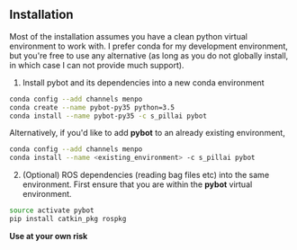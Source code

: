 Installation
---
Most of the installation assumes you have a clean python virtual
environment to work with. I prefer conda for my development
environment, but you're free to use any alternative (as long as you do
not globally install, in which case I can not provide much support).

1) Install pybot and its dependencies into a new conda environment
```sh
conda config --add channels menpo
conda create --name pybot-py35 python=3.5
conda install --name pybot-py35 -c s_pillai pybot
```
Alternatively, if you'd like to add **pybot** to an already existing
environment,
```sh
conda config --add channels menpo
conda install --name <existing_environment> -c s_pillai pybot
```

2) (Optional) ROS dependencies (reading bag files etc) into the same
environment. First ensure that you are within the **pybot** virtual
environment.
```sh
source activate pybot
pip install catkin_pkg rospkg
```
 
 **Use at your own risk**

